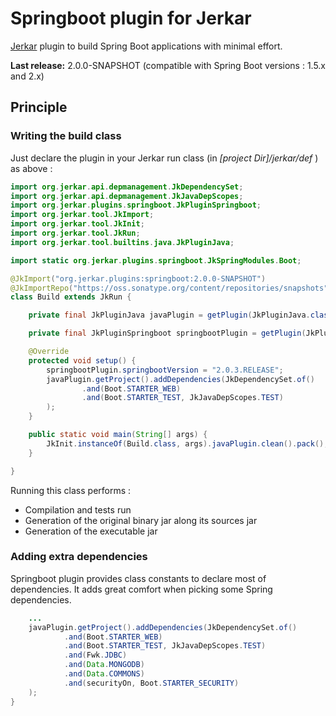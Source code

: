 # Springboot plugin for Jerkar

[Jerkar](http://project.jerkar.org) plugin to build Spring Boot applications with minimal effort. <br/>

**Last release:** 2.0.0-SNAPSHOT (compatible with Spring Boot versions : 1.5.x and 2.x)
 
## Principle

### Writing the build class

Just declare the plugin in your Jerkar run class (in _[project Dir]/jerkar/def_ ) as above :

```java
import org.jerkar.api.depmanagement.JkDependencySet;
import org.jerkar.api.depmanagement.JkJavaDepScopes;
import org.jerkar.plugins.springboot.JkPluginSpringboot;
import org.jerkar.tool.JkImport;
import org.jerkar.tool.JkInit;
import org.jerkar.tool.JkRun;
import org.jerkar.tool.builtins.java.JkPluginJava;

import static org.jerkar.plugins.springboot.JkSpringModules.Boot;

@JkImport("org.jerkar.plugins:springboot:2.0.0-SNAPSHOT")
@JkImportRepo("https://oss.sonatype.org/content/repositories/snapshots")
class Build extends JkRun {

    private final JkPluginJava javaPlugin = getPlugin(JkPluginJava.class);

    private final JkPluginSpringboot springbootPlugin = getPlugin(JkPluginSpringboot.class); // Load springboot plugin.

    @Override
    protected void setup() {
        springbootPlugin.springbootVersion = "2.0.3.RELEASE";
        javaPlugin.getProject().addDependencies(JkDependencySet.of()
                .and(Boot.STARTER_WEB)
                .and(Boot.STARTER_TEST, JkJavaDepScopes.TEST)
        );
    }

    public static void main(String[] args) {
        JkInit.instanceOf(Build.class, args).javaPlugin.clean().pack();
    }

}
```

Running this class performs :

* Compilation and tests run
* Generation of the original binary jar along its sources jar
* Generation of the executable jar

### Adding extra dependencies
 
Springboot plugin provides class constants to declare most of dependencies. 
It adds great comfort when picking some Spring dependencies.
 
```java
    ...
    javaPlugin.getProject().addDependencies(JkDependencySet.of()
            .and(Boot.STARTER_WEB)
            .and(Boot.STARTER_TEST, JkJavaDepScopes.TEST)
            .and(Fwk.JDBC)
            .and(Data.MONGODB)
            .and(Data.COMMONS)
            .and(securityOn, Boot.STARTER_SECURITY)    		  
    );    
}
```

